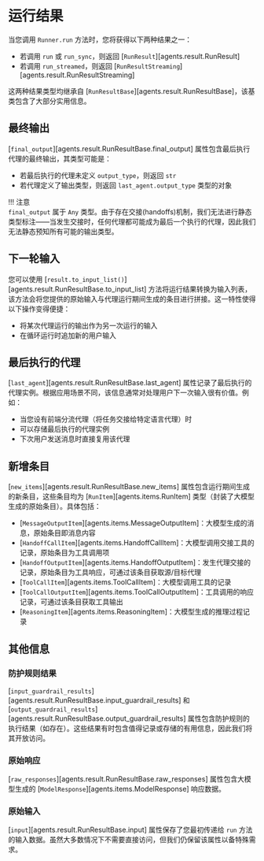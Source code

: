 # 运行结果

当您调用 `Runner.run` 方法时，您将获得以下两种结果之一：

- 若调用 `run` 或 `run_sync`，则返回 [`RunResult`][agents.result.RunResult]
- 若调用 `run_streamed`，则返回 [`RunResultStreaming`][agents.result.RunResultStreaming]

这两种结果类型均继承自 [`RunResultBase`][agents.result.RunResultBase]，该基类包含了大部分实用信息。

## 最终输出

[`final_output`][agents.result.RunResultBase.final_output] 属性包含最后执行代理的最终输出，其类型可能是：

- 若最后执行的代理未定义 `output_type`，则返回 `str`
- 若代理定义了输出类型，则返回 `last_agent.output_type` 类型的对象

!!! 注意  
    `final_output` 属于 `Any` 类型。由于存在交接(handoffs)机制，我们无法进行静态类型标注——当发生交接时，任何代理都可能成为最后一个执行的代理，因此我们无法静态预知所有可能的输出类型。

## 下一轮输入

您可以使用 [`result.to_input_list()`][agents.result.RunResultBase.to_input_list] 方法将运行结果转换为输入列表，该方法会将您提供的原始输入与代理运行期间生成的条目进行拼接。这一特性使得以下操作变得便捷：
- 将某次代理运行的输出作为另一次运行的输入
- 在循环运行时追加新的用户输入

## 最后执行的代理

[`last_agent`][agents.result.RunResultBase.last_agent] 属性记录了最后执行的代理实例。根据应用场景不同，该信息通常对处理用户下一次输入很有价值。例如：
- 当您设有前端分流代理（将任务交接给特定语言代理）时
- 可以存储最后执行的代理实例
- 下次用户发送消息时直接复用该代理

## 新增条目

[`new_items`][agents.result.RunResultBase.new_items] 属性包含运行期间生成的新条目，这些条目均为 [`RunItem`][agents.items.RunItem] 类型（封装了大模型生成的原始条目）。具体包括：

- [`MessageOutputItem`][agents.items.MessageOutputItem]：大模型生成的消息，原始条目即消息内容
- [`HandoffCallItem`][agents.items.HandoffCallItem]：大模型调用交接工具的记录，原始条目为工具调用项
- [`HandoffOutputItem`][agents.items.HandoffOutputItem]：发生代理交接的记录，原始条目为工具响应，可通过该条目获取源/目标代理
- [`ToolCallItem`][agents.items.ToolCallItem]：大模型调用工具的记录
- [`ToolCallOutputItem`][agents.items.ToolCallOutputItem]：工具调用的响应记录，可通过该条目获取工具输出
- [`ReasoningItem`][agents.items.ReasoningItem]：大模型生成的推理过程记录

## 其他信息

### 防护规则结果

[`input_guardrail_results`][agents.result.RunResultBase.input_guardrail_results] 和 [`output_guardrail_results`][agents.result.RunResultBase.output_guardrail_results] 属性包含防护规则的执行结果（如存在）。这些结果有时包含值得记录或存储的有用信息，因此我们将其开放访问。

### 原始响应

[`raw_responses`][agents.result.RunResultBase.raw_responses] 属性包含大模型生成的 [`ModelResponse`][agents.items.ModelResponse] 响应数据。

### 原始输入

[`input`][agents.result.RunResultBase.input] 属性保存了您最初传递给 `run` 方法的输入数据。虽然大多数情况下不需要直接访问，但我们仍保留该属性以备特殊需求。